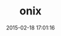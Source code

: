 ---
layout: post
title:  "onix"
repo:   "yob/onix"
date:   2015-02-18 17:01:16
gemurl: http://github.com/yob/onix
---